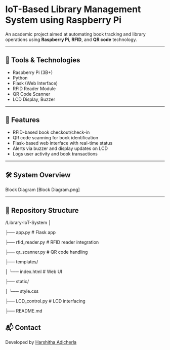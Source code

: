 # IoT-Based Library Management System using Raspberry Pi

An academic project aimed at automating book tracking and library operations using **Raspberry Pi**, **RFID**, and **QR code** technology.

---

## 🔧 Tools & Technologies
- Raspberry Pi (3B+)
- Python
- Flask (Web Interface)
- RFID Reader Module
- QR Code Scanner
- LCD Display, Buzzer

---

## 📌 Features
- RFID-based book checkout/check-in
- QR code scanning for book identification
- Flask-based web interface with real-time status
- Alerts via buzzer and display updates on LCD
- Logs user activity and book transactions

---

## 🛠️ System Overview

Block Diagram [Block Diagram.png]

---

## 📂 Repository Structure

/Library-IoT-System
│

├── app.py # Flask app

├── rfid_reader.py # RFID reader integration

├── qr_scanner.py # QR code handling

├── templates/

│ └── index.html # Web UI

├── static/

│ └── style.css

├── LCD_control.py # LCD interfacing

├── README.md


## 📬 Contact
Developed by [Harshitha Adicherla](http://www.linkedin.com/in/harshithaadicherla10)
